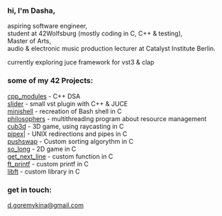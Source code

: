 ### hi, I'm Dasha,

aspiring software engineer,\
student at 42Wolfsburg (mostly coding in C, C++ & testing),\
Master of Arts,\
audio & electronic music production lecturer at Catalyst Institute Berlin.

currently exploring juce framework for vst3 & clap

### some of my 42 Projects:

[cpp_modules](https://github.com/dashadsh/cpp) - C++ DSA\
[slider](https://github.com/dashadsh/SimpleSlider) - small vst plugin with C++ & JUCE\
[minishell](https://github.com/dashadsh/minishell) - recreation of Bash shell in C\
[philosophers](https://github.com/dashadsh/philo) - multithreading program about resource management\
[cub3d](https://github.com/dashadsh/cub3d) - 3D game, using raycasting in C\
[pipex](https://github.com//dashadsh/pipex)| - UNIX redirections and pipes in C\
[pushswap](https://github.comdashadsh/push_swap) - Custom sorting algorythm in C\
[so_long](https://github.com/dashadsh/so_long) - 2D game in C\
[get_next_line](https://github.com/dashadsh/get_next_line) - custom function in C\
[ft_printf](https://github.com/dashadsh/ft_printf) - custom printf in C\
[libft](https://github.com/dashadsh/libft_extended) - custom library in C

### get in touch: 
d.goremykina@gmail.com
<!--
**dashadsh/dashadsh** is a ✨ _special_ ✨ repository because its `README.md` (this file) appears on your GitHub profile.

Here are some ideas to get you started:

- 🔭 I’m currently working on ...
- 🌱 I’m currently learning ...
- 👯 I’m looking to collaborate on ...
- 🤔 I’m looking for help with ...
- 💬 Ask me about ...
- 📫 How to reach me: ...
- 😄 Pronouns: ...
- ⚡ Fun fact: ...
-->
